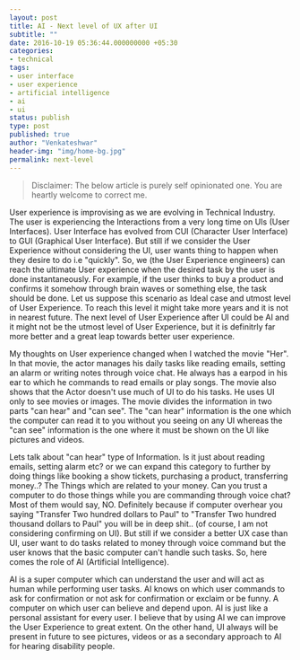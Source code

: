 ```yaml
---
layout: post
title: AI - Next level of UX after UI
subtitle: ""
date: 2016-10-19 05:36:44.000000000 +05:30
categories:
- technical
tags:
- user interface
- user experience
- artificial intelligence
- ai
- ui
status: publish
type: post
published: true
author: "Venkateshwar"
header-img: "img/home-bg.jpg"
permalink: next-level
---
```


> Disclaimer: The below article is purely self opinionated one. You are heartly welcome to correct me.

User experience is improvising as we are evolving in Technical Industry. The user is experiencing the Interactions from a very long time on UIs (User Interfaces). User Interface has evolved from CUI (Character User Interface) to GUI (Graphical User Interface). But still if we consider the User Experience without considering the UI, user wants thing to happen when they desire to do i.e "quickly". So, we (the User Experience engineers) can reach the ultimate User experience when the desired task by the user is done instantaneously. For example, if the user thinks to buy a product and confirms it somehow through brain waves or something else, the task should be done. Let us suppose this scenario as Ideal case and utmost level of User Experience. To reach this level it might take more years and it is not in nearest future. The next level of User Experience after UI could be AI and it might not be the utmost level of User Experience, but it is definitrly far more better and a great leap towards better user experience.

My thoughts on User experience changed when I watched the movie "Her". In that movie, the actor manages his daily tasks like reading emails, setting an alarm or writing notes through voice chat. He always has a earpod in his ear to which he commands to read emails or play songs. The movie also shows that the Actor doesn't use much of UI to do his tasks. He uses UI only to see movies or images. The movie divides the information in two parts "can hear" and "can see". The "can hear" information is the one which the computer can read it to you without you seeing on any UI whereas the "can see" information is the one where it must be shown on the UI like pictures and videos.

Lets talk about "can hear" type of Information. Is it just about reading emails, setting alarm etc? or we can expand this category to further by doing things like booking a show tickets, purchasing a product, transferring money..? The Things which are related to your money. Can you trust a computer to do those things while you are commanding through voice chat? Most of them would say, NO. Definitely because if computer overhear you saying "Transfer Two hundred dollars to Paul" to "Transfer Two hundred thousand dollars to Paul" you will be in deep shit.. (of course, I am not considering confirming on UI). But still if we consider a better UX case than UI, user want to  do tasks related to money through voice command but the user knows that the basic computer can't handle such tasks. So, here comes the role of AI (Artificial Intelligence). 

AI is a super computer which can understand the user and will act as human while performing user tasks. AI knows on which user commands to ask for confirmation or not ask for confirmation or exclaim or be funny. A computer on which user can believe and depend upon. AI is just like a personal assistant for every user. I believe that by using AI we can improve the User Experience to great extent. On the other hand, UI always will be present in future to see pictures, videos or as a secondary approach to AI for hearing disability people.
